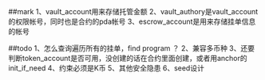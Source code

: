 
##mark
1、vault_account用来存储托管金额
2、vault_authory是vault_account的权限帐号，同时也是合约的pda帐号
3、escrow_account是用来存储挂单信息的帐号

##todo
1、怎么查询遍历所有的挂单，find program ？
2、兼容多币种
3、还要判断token_account是否可用，没创建的话在合约里面创建，或者用anchor的init_if_need
4、约束必须是K币
5、其他安全隐患
6、seed设计